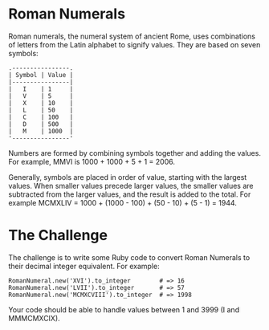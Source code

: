 Roman Numerals
==============

Roman numerals, the numeral system of ancient Rome, uses combinations of letters from the Latin alphabet to signify values. They are based on seven symbols:

    .----------------.
    | Symbol | Value |
    |----------------|
    |   I    | 1     |
    |   V    | 5     |
    |   X    | 10    |
    |   L    | 50    |
    |   C    | 100   |
    |   D    | 500   |
    |   M    | 1000  |
    '----------------'

Numbers are formed by combining symbols together and adding the values. For example, MMVI is 1000 + 1000 + 5 + 1 = 2006.

Generally, symbols are placed in order of value, starting with the largest values. When smaller values precede larger values, the smaller values are subtracted from the larger values, and the result is added to the total. For example MCMXLIV = 1000 + (1000 - 100) + (50 - 10) + (5 - 1) = 1944.

The Challenge
=============

The challenge is to write some Ruby code to convert Roman Numerals to their decimal integer equivalent. For example:

    RomanNumeral.new('XVI').to_integer        # => 16
    RomanNumeral.new('LVII').to_integer       # => 57
    RomanNumeral.new('MCMXCVIII').to_integer  # => 1998

Your code should be able to handle values between 1 and 3999 (I and MMMCMXCIX).
